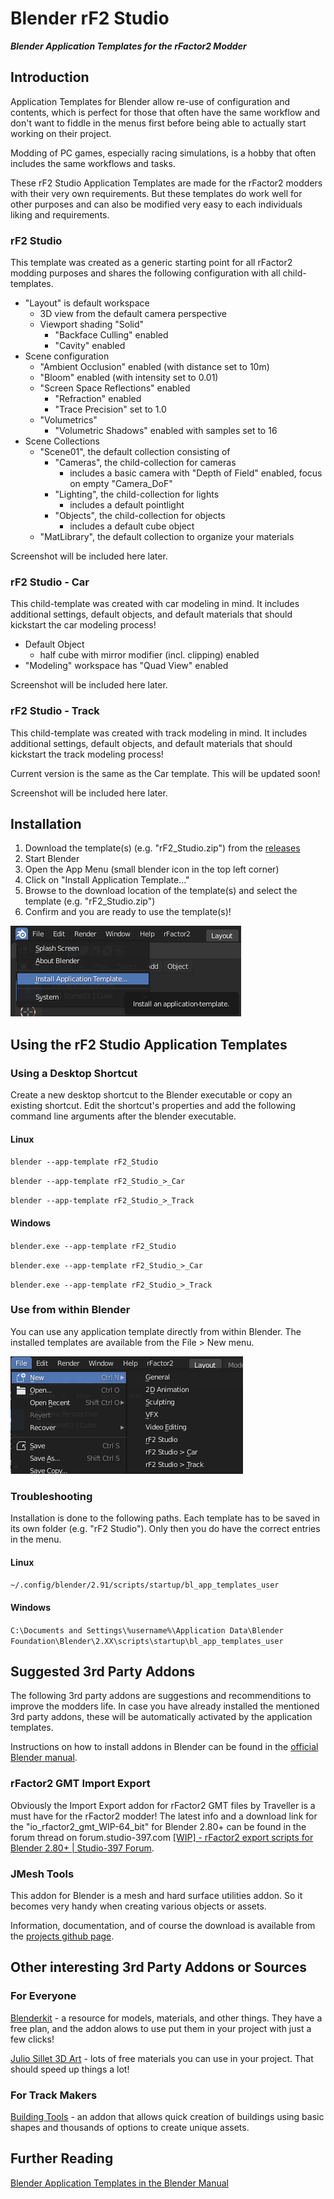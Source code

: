 # Blender rF2 Studio
__*Blender Application Templates for the rFactor2 Modder*__

## Introduction
Application Templates for Blender allow re-use of configuration and contents, which is perfect for those that often have the same workflow and don't want to fiddle in the menus first before being able to actually start working on their project.

Modding of PC games, especially racing simulations, is a hobby that often includes the same workflows and tasks.

These rF2 Studio Application Templates are made for the rFactor2 modders with their very own requirements. But these templates do work well for other purposes and can also be modified very easy to each individuals liking and requirements.

### rF2 Studio
This template was created as a generic starting point for all rFactor2 modding purposes and shares the following configuration with all child-templates.
- "Layout" is default workspace
  - 3D view from the default camera perspective
  - Viewport shading "Solid"
    - "Backface Culling" enabled
    - "Cavity" enabled
- Scene configuration
  - "Ambient Occlusion" enabled (with distance set to 10m)
  - "Bloom" enabled (with intensity set to 0.01)
  - "Screen Space Reflections" enabled
    - "Refraction" enabled
    - "Trace Precision" set to 1.0
  - "Volumetrics"
    - "Volumetric Shadows" enabled with samples set to 16
- Scene Collections
  - "Scene01", the default collection consisting of
    - "Cameras", the child-collection for cameras
      - includes a basic camera with "Depth of Field" enabled, focus on empty "Camera_DoF"
    - "Lighting", the child-collection for lights
      - includes a default pointlight
    - "Objects", the child-collection for objects
      - includes a default cube object
  - "MatLibrary", the default collection to organize your materials

Screenshot will be included here later.

### rF2 Studio - Car
This child-template was created with car modeling in mind. It includes additional settings, default objects, and default materials that should kickstart the car modeling process!
- Default Object
  - half cube with mirror modifier (incl. clipping) enabled
- "Modeling" workspace has "Quad View" enabled

Screenshot will be included here later.

### rF2 Studio - Track
This child-template was created with track modeling in mind. It includes additional settings, default objects, and default materials that should kickstart the track modeling process!

Current version is the same as the Car template. This will be updated soon!

Screenshot will be included here later.

## Installation
1. Download the template(s) (e.g. "rF2_Studio.zip") from the [releases](https://github.com/MrFuNK1/Blender-rF2-Studio/releases) 
2. Start Blender
3. Open the App Menu (small blender icon in the top left corner)
4. Click on "Install Application Template..."
5. Browse to the download location of the template(s) and select the template (e.g. "rF2_Studio.zip")
6. Confirm and you are ready to use the template(s)! 

![Installation Screenshot](/screenshots/installation.png)

## Using the rF2 Studio Application Templates

### Using a Desktop Shortcut

Create a new desktop shortcut to the Blender executable or copy an existing shortcut. Edit the shortcut's properties and add the following command line arguments after the blender executable.

#### Linux

`blender --app-template rF2_Studio`

`blender --app-template rF2_Studio_>_Car`

`blender --app-template rF2_Studio_>_Track`


#### Windows

`blender.exe --app-template rF2_Studio`

`blender.exe --app-template rF2_Studio_>_Car`

`blender.exe --app-template rF2_Studio_>_Track`

### Use from within Blender
You can use any application template directly from within Blender. The installed templates are available from the File > New menu.

![Usage Screenshot](/screenshots/usage.png)

### Troubleshooting
Installation is done to the following paths. Each template has to be saved in its own folder (e.g. "rF2 Studio"). Only then you do have the correct entries in the menu.

#### Linux

`~/.config/blender/2.91/scripts/startup/bl_app_templates_user`

#### Windows

`C:\Documents and Settings\%username%\Application Data\Blender Foundation\Blender\2.XX\scripts\startup\bl_app_templates_user`

## Suggested 3rd Party Addons
The following 3rd party addons are suggestions and recommenditions to improve the modders life. In case you have already installed the mentioned 3rd party addons, these will be automatically activated by the application templates.

Instructions on how to install addons in Blender can be found in the [official Blender manual](https://docs.blender.org/manual/en/latest/editors/preferences/addons.html?highlight=addons#enabling-and-disabling).

### rFactor2 GMT Import Export
Obviously the Import Export addon for rFactor2 GMT files by Traveller is a must have for the rFactor2 modder! The latest info and a download link for the "io_rfactor2_gmt_WIP-64_bit" for Blender 2.80+ can be found in the forum thread on forum.studio-397.com [[WIP] - rFactor2 export scripts for Blender 2.80+ | Studio-397 Forum](https://forum.studio-397.com/index.php?threads/rfactor2-export-scripts-for-blender-2-80.68007/).

### JMesh Tools
This addon for Blender is a mesh and hard surface utilities addon. So it becomes very handy when creating various objects or assets.

Information, documentation, and of course the download is available from the [projects github page](https://github.com/jayanam/jmesh-tools).

## Other interesting 3rd Party Addons or Sources

### For Everyone
[Blenderkit](https://www.blenderkit.com/) - a resource for models, materials, and other things. They have a free plan, and the addon alows to use put them in your project with just a few clicks!

[Julio Sillet 3D Art](https://gumroad.com/juliosillet?sort=page_layout) - lots of free materials you can use in your project. That should speed up things a lot!

### For Track Makers
[Building Tools](https://ranjian0.github.io/building_tools/) - an addon that allows quick creation of buildings using basic shapes and thousands of options to create unique assets.

## Further Reading
[Blender Application Templates in the Blender Manual](https://docs.blender.org/manual/en/latest/advanced/app_templates.html)
